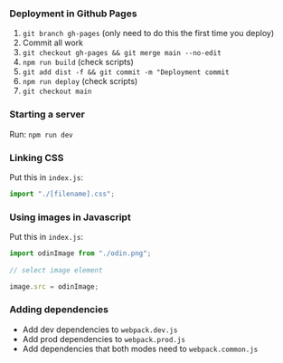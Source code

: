 ### Deployment in Github Pages
1) `git branch gh-pages` (only need to do this the first time you deploy)
2) Commit all work
3) `git checkout gh-pages && git merge main --no-edit`
4) `npm run build` (check scripts)
5) `git add dist -f && git commit -m "Deployment commit`
6) `npm run deploy` (check scripts)
7) `git checkout main`

### Starting a server
Run: `npm run dev`

### Linking CSS
Put this in `index.js`:
```js
import "./[filename].css";
```

### Using images in Javascript
Put this in `index.js`:
```js
import odinImage from "./odin.png";
   
// select image element

image.src = odinImage;
```

### Adding dependencies
- Add dev dependencies to `webpack.dev.js`
- Add prod dependencies to `webpack.prod.js`
- Add dependencies that both modes need to `webpack.common.js`